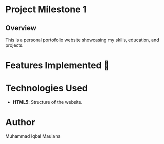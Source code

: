 # Project Milestone 1

## Overview 
This is a personal portofolio website showcasing my skills, education, and projects. 

# Features Implemented :construction:

# Technologies Used
- **HTML5**: Structure of the website.
# Author

Muhammad Iqbal Maulana